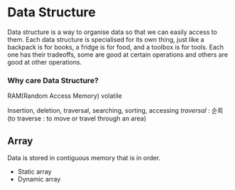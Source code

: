 # Data Structure

Data structure is a way to organise data so that we can easily access to them. Each data structure is specialised for its own thing, just like a backpack is for books, a fridge is for food, and a toolbox is for tools. Each one has their tradeoffs, some are good at certain operations and others are good at other operations. 

### Why care Data Structure?
RAM(Random Access Memory)
volatile


Insertion, deletion, traversal, searching, sorting, accessing
*traversal* : 순회 (to traverse : to move or travel through an area)

## Array 
Data is stored in contiguous memory that is in order.
* Static array  
* Dynamic array  
